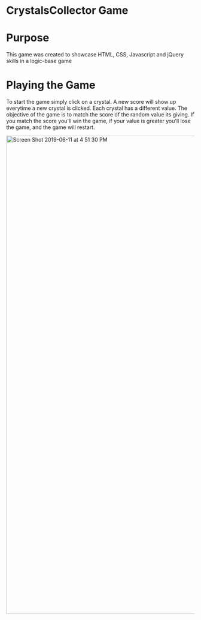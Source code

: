 # CrystalsCollector Game

# Purpose 

This game was created to showcase HTML, CSS, Javascript and jQuery skills in a logic-base game

# Playing the Game 

To start the game simply click on a crystal. A new score will show up everytime a new crystal is clicked. Each crystal has a different value. The objective of the game is to match the score of the random value its giving. If you match the score you'll win the game, if your value is greater you'll lose the game, and the game will restart.

<img width="1275" alt="Screen Shot 2019-06-11 at 4 51 30 PM" src="https://user-images.githubusercontent.com/48463632/59305928-35962d80-8c69-11e9-93a5-111a7791b204.png">

